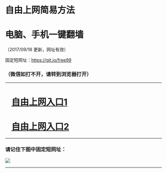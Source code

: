 ﻿# 自由上网简易方法

# 电脑、手机一键翻墙

（2017/09/18 更新，网址有效）

固定短网址：https://git.io/free99

### （微信如打不开，请转到浏览器打开）


***





# &nbsp;&nbsp; <a href="http://ft1680323803.fwq-tz1005.info/fwqtz01.html?t=09180015910 " target="_blank">自由上网入口1</a>
# &nbsp;&nbsp; <a href="http://ft1316720224.fwq-tz1006.info/fwqtz02.html?t=09180014465 " target="_blank">自由上网入口2</a>
***

### 请记住下图中固定短网址：

<img src="https://s3-us-west-2.amazonaws.com/fwq-1001/yjfq-20170905okok.png" /> 


***

